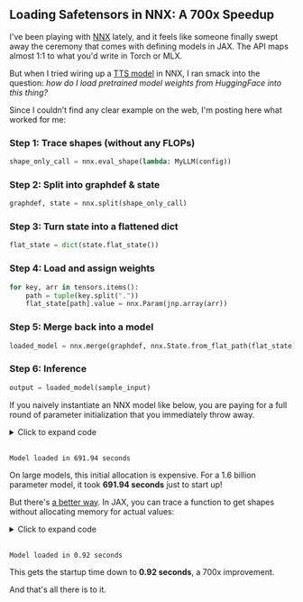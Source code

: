 ## Loading Safetensors in NNX: A 700x Speedup

I've been playing with [NNX](https://flax.readthedocs.io/) lately, and it feels like someone finally swept away the ceremony that comes with defining models in JAX. The API maps almost 1:1 to what you'd write in Torch or MLX.

But when I tried wiring up a [TTS model](https://github.com/jaco-bro/diajax) in NNX, I ran smack into the question: *how do I load pretrained model weights from HuggingFace into this thing?* 

Since I couldn’t find any clear example on the web, I'm posting here what worked for me:

### Step 1: Trace shapes (without any FLOPs)

```python
shape_only_call = nnx.eval_shape(lambda: MyLLM(config))
```

### Step 2: Split into graphdef & state

```python
graphdef, state = nnx.split(shape_only_call)
```

### Step 3: Turn state into a flattened dict

```python
flat_state = dict(state.flat_state())
```

### Step 4: Load and assign weights

```python
for key, arr in tensors.items():
    path = tuple(key.split("."))
    flat_state[path].value = nnx.Param(jnp.array(arr))
```

### Step 5: Merge back into a model

```python
loaded_model = nnx.merge(graphdef, nnx.State.from_flat_path(flat_state))
```

### Step 6: Inference

```python
output = loaded_model(sample_input)
```

If you naively instantiate an NNX model like below, you are paying for a full round of parameter initialization that you immediately throw away.

<details><summary>Click to expand code</summary><pre>
tic = time.perf_counter()
<span style="color:red;">graphdef, state = nnx.split(model_cls(config, rngs=nnx.Rngs(0)))</span>
state = dict(state.flat_state())
for fpath in glob(f"{model_name}/model*.safetensors"):
    for path, val in ((k.replace("norm.weight", "norm.scale").replace("proj.weight", "proj.kernel").replace("mlp.weight", "mlp.kernel").replace("lm_head.weight", "lm_head.kernel").replace("embed_tokens.weight", "embed_tokens.embedding"), nnx.Param(jnp.array(v).T) if k.endswith('proj.weight') or k.endswith('mlp.weight') or k.endswith('lm_head.weight') else nnx.Param(jnp.array(v))) for k, v in load_file(fpath).items()):
        path_tuple = tuple(int(part) if part.isdigit() else part for part in path.split('.'))
        if path_tuple in state:
            state[path_tuple].value = val
        else:
            print(f'{path_tuple} missing')
model = nnx.merge(graphdef, nnx.State.from_flat_path(state))
dtype = eval(f'jnp.{config.torch_dtype}')
model.set_attributes(dtype=dtype, param_dtype=dtype)
elapsed = time.perf_counter() - tic 
print(f'Model loaded in {elapsed:.2f} seconds')
</pre></details><br>

```
Model loaded in 691.94 seconds
```

On large models, this initial allocation is expensive. For a 1.6 billion parameter model, it took **691.94 seconds** just to start up!

But there's [a better way](https://web.archive.org/web/20250507063510/https://flax.readthedocs.io/en/latest/api_reference/flax.nnx/transforms.html#flax.nnx.eval_shape). In JAX, you can trace a function to get shapes without allocating memory for actual values:

<details><summary>Click to expand code</summary><pre>
tic = time.perf_counter()
<span style="color:red;"># graphdef, state = nnx.split(model_cls(config, rngs=nnx.Rngs(0)))</span> 
<span style="color:green;">graphdef, state = nnx.split(nnx.eval_shape(lambda: model_cls(config, rngs=nnx.Rngs(0))))</span>
state = dict(state.flat_state())
for fpath in glob(f"{model_name}/model*.safetensors"):
    for path, val in ((k.replace("norm.weight", "norm.scale").replace("proj.weight", "proj.kernel").replace("mlp.weight", "mlp.kernel").replace("lm_head.weight", "lm_head.kernel").replace("embed_tokens.weight", "embed_tokens.embedding"), nnx.Param(jnp.array(v).T) if k.endswith('proj.weight') or k.endswith('mlp.weight') or k.endswith('lm_head.weight') else nnx.Param(jnp.array(v))) for k, v in load_file(fpath).items()):
        path_tuple = tuple(int(part) if part.isdigit() else part for part in path.split('.'))
        if path_tuple in state:
            state[path_tuple].value = val
        else:
            print(f'{path_tuple} missing')
model = nnx.merge(graphdef, nnx.State.from_flat_path(state))
dtype = eval(f'jnp.{config.torch_dtype}')
model.set_attributes(dtype=dtype, param_dtype=dtype)
elapsed = time.perf_counter() - tic 
print(f'Model loaded in {elapsed:.2f} seconds')
</pre></details><br>

```
Model loaded in 0.92 seconds
```

This gets the startup time down to **0.92 seconds**, a 700x improvement.

And that's all there is to it.
